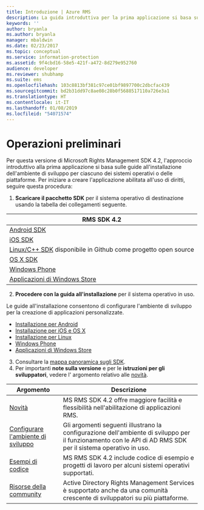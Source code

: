 ```yaml
---
title: Introduzione | Azure RMS
description: La guida introduttiva per la prima applicazione si basa sulle guide all'installazione dell'ambiente di sviluppo per ciascuno dei sistemi operativi o delle piattaforme.
keywords: ''
author: bryanla
ms.author: bryanla
manager: mbaldwin
ms.date: 02/23/2017
ms.topic: conceptual
ms.service: information-protection
ms.assetid: 9f4cbd16-58e5-421f-a472-8d279e952760
audience: developer
ms.reviewer: shubhamp
ms.suite: ems
ms.openlocfilehash: 103c8813bf381c97ce01bf9897700c2dbcfac439
ms.sourcegitcommit: bd2b31dd97c8ae08c28b0f5688517110a726e3a1
ms.translationtype: HT
ms.contentlocale: it-IT
ms.lasthandoff: 01/08/2019
ms.locfileid: "54071574"
---
```

# <a name="get-started"></a>Operazioni preliminari

Per questa versione di Microsoft Rights Management SDK 4.2, l'approccio introduttivo alla prima applicazione si basa sulle guide all'installazione dell'ambiente di sviluppo per ciascuno dei sistemi operativi o delle piattaforme. Per iniziare a creare l'applicazione abilitata all'uso di diritti, seguire questa procedura:

1. **Scaricare il pacchetto SDK** per il sistema operativo di destinazione usando la tabella dei collegamenti seguente.

  |RMS SDK 4.2|
  |---------------|
  |[Android SDK](https://go.microsoft.com/fwlink/p/?LinkId=404271)|
  |[iOS SDK](https://go.microsoft.com/fwlink/p/?LinkId=404272)|
  |[Linux/C++ SDK](https://github.com/AzureAD/rms-sdk-for-cpp) disponibile in Github come progetto open source|
  |[OS X SDK](https://go.microsoft.com/fwlink/p/?LinkId=404273)|
  |[Windows Phone](https://go.microsoft.com/fwlink/p/?LinkId=524758)|
  |[Applicazioni di Windows Store](https://go.microsoft.com/fwlink/p/?LinkID=526163)|

2. **Procedere con la guida all'installazione** per il sistema operativo in uso.

  Le guide all'installazione consentono di configurare l'ambiente di sviluppo per la creazione di applicazioni personalizzate.
  - [Installazione per Android](android-sdk.md)
  - [Installazione per iOS e OS X](ios-sdk.md)          
  - [Installazione per Linux](linux-setup.md)              
  - [Windows Phone](windows-phone-apps.md)     
  - [Applicazioni di Windows Store](winrt-sdk.md)

3. Consultare la [mappa panoramica sugli SDK](api-reference-4-2.md).
4. Per importanti **note sulla versione** e per le **istruzioni per gli sviluppatori**, vedere l' argomento relativo alle [novità](release-notes.md).

  |Argomento|Descrizione|
  |-----|-----------|
  |[Novità](release-notes.md)|MS RMS SDK 4.2 offre maggiore facilità e flessibilità nell'abilitazione di applicazioni RMS.|
  |[Configurare l'ambiente di sviluppo](setup-developer-environment.md)|Gli argomenti seguenti illustrano la configurazione dell'ambiente di sviluppo per il funzionamento con le API di AD RMS SDK per il sistema operativo in uso.|
  |[Esempi di codice](code-examples.md)|MS RMS SDK 4.2 include codice di esempio e progetti di lavoro per alcuni sistemi operativi supportati.|
  |[Risorse della community](community-resources.md)|Active Directory Rights Management Services è supportato anche da una comunità crescente di sviluppatori su più piattaforme.|
